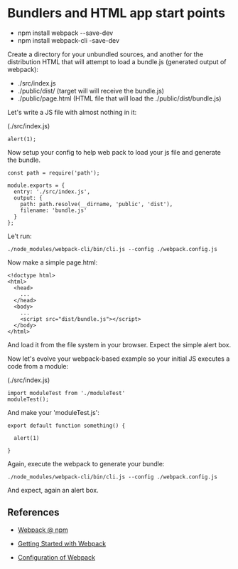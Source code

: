 # Bundlers and HTML app start points

* npm install webpack --save-dev
* npm install webpack-cli -save-dev

Create a directory for your unbundled sources, and another for the distribution HTML that will attempt to load a bundle.js (generated output of webpack):

* ./src/index.js
* ./public/dist/ (target will will receive the bundle.js)
* ./public/page.html (HTML file that will load the ./public/dist/bundle.js)

Let's write a JS file with almost nothing in it:

(./src/index.js)
```
alert(1);
```

Now setup your config to help web pack to load your js file and generate the bundle.

```
const path = require('path');

module.exports = {
  entry: './src/index.js',
  output: {
    path: path.resolve(__dirname, 'public', 'dist'),
    filename: 'bundle.js'
  }
};
```

Le't run:

```
./node_modules/webpack-cli/bin/cli.js --config ./webpack.config.js
```

Now make a simple page.html:

```
<!doctype html>
<html>
  <head>
    ...
  </head>
  <body>
    ...
    <script src="dist/bundle.js"></script>
  </body>
</html>
```

And load it from the file system in your browser. Expect the simple alert box.

Now let's evolve your webpack-based example so your initial JS executes a code from a module:

(./src/index.js)
```
import moduleTest from './moduleTest'
moduleTest();
```

And make your 'moduleTest.js':

```
export default function something() {

  alert(1)

}
```

Again, execute the webpack to generate your bundle:

```
./node_modules/webpack-cli/bin/cli.js --config ./webpack.config.js
```

And expect, again an alert box.


## References

* [Webpack @ npm](https://www.npmjs.com/package/webpack)

* [Getting Started with Webpack](https://webpack.js.org/guides/getting-started/)

* [Configuration of Webpack](https://webpack.js.org/configuration/)
